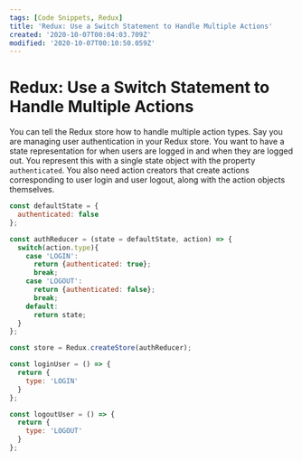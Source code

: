 ```yaml
---
tags: [Code Snippets, Redux]
title: 'Redux: Use a Switch Statement to Handle Multiple Actions'
created: '2020-10-07T00:04:03.709Z'
modified: '2020-10-07T00:10:50.059Z'
---
```


Redux: Use a Switch Statement to Handle Multiple Actions
========================================================

You can tell the Redux store how to handle multiple action types. Say you are managing user authentication in your Redux store. You want to have a state representation for when users are logged in and when they are logged out. You represent this with a single state object with the property `authenticated`. You also need action creators that create actions corresponding to user login and user logout, along with the action objects themselves.

``` javascript
const defaultState = {
  authenticated: false
};

const authReducer = (state = defaultState, action) => {
  switch(action.type){
    case 'LOGIN':
      return {authenticated: true};
      break;
    case 'LOGOUT':
      return {authenticated: false};
      break;
    default: 
      return state;
  }
};

const store = Redux.createStore(authReducer);

const loginUser = () => {
  return {
    type: 'LOGIN'
  }
};

const logoutUser = () => {
  return {
    type: 'LOGOUT'
  }
};
```
